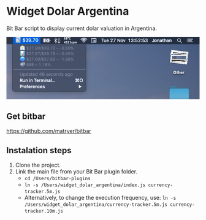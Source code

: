 # Widget Dolar Argentina
Bit Bar script to display current dolar valuation in Argentina.

![Screen shot](https://github.com/jonathanpdiaz/widget_dolar_argentina/blob/master/Screen%20Shot%202018-11-27%20at%2013.47.32.png?raw=true "Logo Title Text 1")

## Get bitbar

https://github.com/matryer/bitbar

## Instalation steps

1. Clone the project.
2. Link the main file from your Bit Bar plugin folder.
    * `cd /Users/bitbar-plugins`
    * `ln -s /Users/widget_dolar_argentina/index.js currency-tracker.5m.js`
    * Alternatively, to change the execution frequency, use: `ln -s /Users/widget_dolar_argentina/currency-tracker.5m.js currency-tracker.10m.js`

